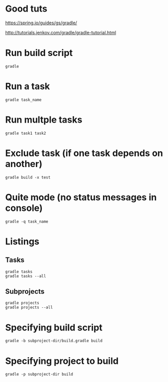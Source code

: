 # Good tuts
https://spring.io/guides/gs/gradle/

http://tutorials.jenkov.com/gradle/gradle-tutorial.html

# Run build script
```
gradle
```

# Run a task
```
gradle task_name
```

# Run multple tasks
```
gradle task1 task2
```

# Exclude task (if one task depends on another)
```
gradle build -x test
```

# Quite mode (no status messages in console)
```
gradle -q task_name
```

# Listings
## Tasks
```
gradle tasks
gradle tasks --all
```
## Subprojects
```
gradle projects
gradle projects --all
```

# Specifying build script
```
gradle -b subproject-dir/build.gradle build
```

# Specifying project to build
```
gradle -p subproject-dir build
```


